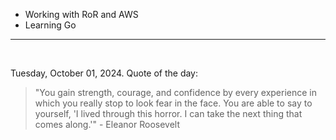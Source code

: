 - Working with RoR and AWS
- Learning Go

---

<br>

<!-- quote_marker -->
Tuesday, October 01, 2024. Quote of the day:

> "You gain strength, courage, and confidence by every experience in which you really stop to look fear in the face. You are able to say to yourself, 'I lived through this horror. I can take the next thing that comes along.'" - Eleanor Roosevelt
